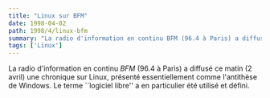 ```yaml
---
title: "Linux sur BFM"
date: 1998-04-02
path: 1998/4/linux-bfm
summary: "La radio d'information en continu BFM (96.4 à Paris) a diffusé ce matin (2 avril) une chronique sur Linux, présenté essentiellement comme l'antithèse de Windows."
tags: ['Linux']
---
```


<P>
La radio d'information en continu <EM>BFM</EM> (96.4 à Paris)
a diffusé ce matin (2 avril) une chronique sur Linux, présenté essentiellement
comme l'antithèse de Windows. Le terme ``logiciel libre'' a en particulier
été utilisé et défini.
</P>


